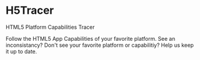 H5Tracer
========

HTML5 Platform Capabilities Tracer

Follow the HTML5 App Capabilities of your favorite platform. See an inconsistancy? Don't see your favorite platform or capabilitiy? Help us keep it up to date.
